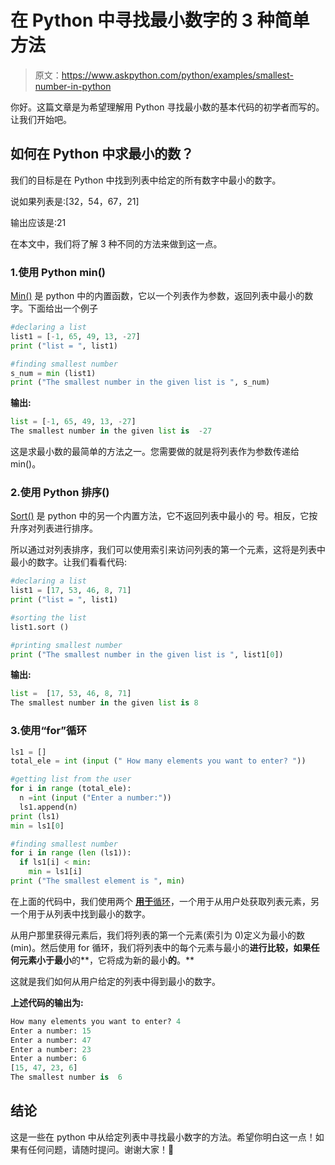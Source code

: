 # 在 Python 中寻找最小数字的 3 种简单方法

> 原文：<https://www.askpython.com/python/examples/smallest-number-in-python>

你好。这篇文章是为希望理解用 Python 寻找最小数的基本代码的初学者而写的。让我们开始吧。

## 如何在 Python 中求最小的数？

我们的目标是在 Python 中找到列表中给定的所有数字中最小的数字。

说如果列表是:[32，54，67，21]

输出应该是:21

在本文中，我们将了解 3 种不同的方法来做到这一点。

### 1.使用 Python min()

[Min()](https://www.askpython.com/python/built-in-methods/python-min-method) 是 python 中的内置函数，它以一个列表作为参数，返回列表中最小的数字。下面给出一个例子

```py
#declaring a list
list1 = [-1, 65, 49, 13, -27] 
print ("list = ", list1)

#finding smallest number
s_num = min (list1)
print ("The smallest number in the given list is ", s_num)

```

**输出:**

```py
list = [-1, 65, 49, 13, -27]
The smallest number in the given list is  -27

```

这是求最小数的最简单的方法之一。您需要做的就是将列表作为参数传递给 min()。

### 2.使用 Python 排序()

[Sort()](https://www.askpython.com/python/list/python-sort-list) 是 python 中的另一个内置方法，它不返回列表中最小的 号。相反，它按升序对列表进行排序。

所以通过对列表排序，我们可以使用索引来访问列表的第一个元素，这将是列表中最小的数字。让我们看看代码:

```py
#declaring a list
list1 = [17, 53, 46, 8, 71]
print ("list = ", list1)

#sorting the list
list1.sort ()

#printing smallest number
print ("The smallest number in the given list is ", list1[0])

```

**输出:**

```py
list =  [17, 53, 46, 8, 71]
The smallest number in the given list is 8

```

### 3.使用“for”循环

```py
ls1 = []
total_ele = int (input (" How many elements you want to enter? "))

#getting list from the user
for i in range (total_ele):
  n =int (input ("Enter a number:"))
  ls1.append(n)
print (ls1)
min = ls1[0]

#finding smallest number
for i in range (len (ls1)):
  if ls1[i] < min:
    min = ls1[i]
print ("The smallest element is ", min)

```

在上面的代码中，我们使用两个 [**用于**循环](https://www.askpython.com/python/python-loops-in-python)，一个用于从用户处获取列表元素，另一个用于从列表中找到最小的数字。

从用户那里获得元素后，我们将列表的第一个元素(索引为 0)定义为最小的数(min)。然后使用 for 循环，我们将列表中的每个元素与最小的**进行比较，如果任何元素小于最小**的**，它将成为新的最小**的**。**

这就是我们如何从用户给定的列表中得到最小的数字。

**上述代码的输出为:**

```py
How many elements you want to enter? 4
Enter a number: 15
Enter a number: 47
Enter a number: 23
Enter a number: 6
[15, 47, 23, 6]
The smallest number is  6

```

## 结论

这是一些在 python 中从给定列表中寻找最小数字的方法。希望你明白这一点！如果有任何问题，请随时提问。谢谢大家！🙂